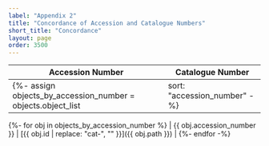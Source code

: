 ```yaml
---
label: "Appendix 2"
title: "Concordance of Accession and Catalogue Numbers"
short_title: "Concordance"
layout: page
order: 3500
---
```


| **Accession Number** | **Catalogue Number**|
|-----------------------------|----------------------|  
{%- assign objects_by_accession_number = objects.object_list | sort: "accession_number" -%}
{%- for obj in objects_by_accession_number %}
| {{ obj.accession_number }} | [{{ obj.id | replace: "cat-", "" }}]({{ obj.path }}) |
{%- endfor -%}
